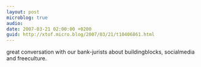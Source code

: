 ```yaml
---
layout: post
microblog: true
audio: 
date: 2007-03-21 02:00:00 +0200
guid: http://xtof.micro.blog/2007/03/21/t10406861.html
---
```

great conversation with our bank-jurists about buildingblocks, socialmedia and freeculture.
